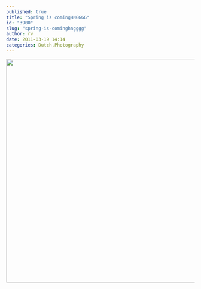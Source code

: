 ```yaml
---
published: true
title: "Spring is comingHNGGGG"
id: "3900"
slug: "spring-is-cominghngggg"
author: rv
date: 2011-03-19 14:14
categories: Dutch,Photography
---
```

<a href="https://s3.amazonaws.com/cfwblog/uploads/2011/03/IMG_6234.jpg"><img class="aligncenter size-full wp-image-3902" title="IMG_6234sml" src="https://s3.amazonaws.com/cfwblog/uploads/2011/03/IMG_6234sml.jpg" alt="" width="800" height="600" /></a>